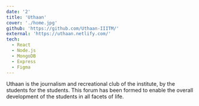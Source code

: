 ```yaml
---
date: '2'
title: 'Uthaan'
cover: './home.jpg'
github: 'https://github.com/Uthaan-IIITM/'
external: 'https://uthaan.netlify.com/'
tech:
  - React
  - Node.js
  - MongoDB
  - Express
  - Figma
---
```


Uthaan is the journalism and recreational club of the institute, by the students for the students. This forum has been formed to enable the overall development of the students in all facets of life.
